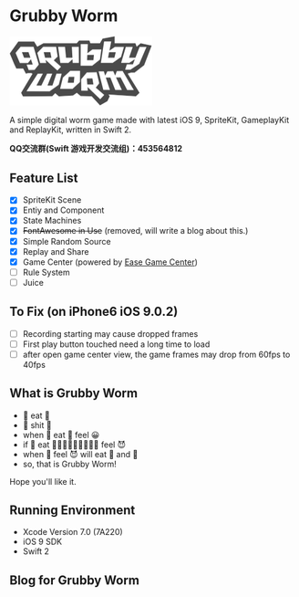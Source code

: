 # Grubby Worm

<img src="./GrubbyWorm/Assets.xcassets/logo.imageset/logo.png" alt="Logo" style="width: 250px;"/>

A simple digital worm game made with latest iOS 9, SpriteKit, GameplayKit and ReplayKit, written in Swift 2.

**QQ交流群(Swift 游戏开发交流组)：453564812**

## Feature List

- [x] SpriteKit Scene
- [x] Entiy and Component
- [x] State Machines
- [x] ~~FontAwesome in Use~~ (removed, will write a blog about this.)
- [x] Simple Random Source
- [x] Replay and Share
- [x] Game Center (powered by [Ease Game Center](https://github.com/DaRkD0G/Easy-Game-Center-Swift))
- [ ] Rule System
- [ ] Juice

## To Fix (on iPhone6 iOS 9.0.2)

- [ ] Recording starting may cause dropped frames 
- [ ] First play button touched need a long time to load
- [ ] after open game center view, the game frames may drop from 60fps to 40fps

## What is Grubby Worm

- 🐛 eat 🍬 
- 🐛 shit 💩
- when 🐛 eat 🍬 feel 😀
- if 🐛 eat 🍬🍬🍬🍬🍬🍬🍬🍬🍬 feel 😈
- when 🐛 feel 😈 will eat 🍬 and 💩
- so, that is Grubby Worm!

Hope you'll like it.

## Running Environment

- Xcode Version 7.0 (7A220) 
- iOS 9 SDK
- Swift 2

## Blog for Grubby Worm